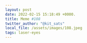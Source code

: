 ```yaml
---
layout: post
date: 2022-02-15 15:18:49 +0000.
title: Meme #108
twitter_author: "@kit_sats"
local_file: /assets/images/108.jpeg
tags: laser-eyes
---
```

